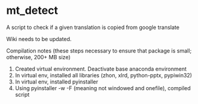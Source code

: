 # mt_detect
A script to check if a given translation is copied from google translate

Wiki needs to be updated.

Compilation notes (these steps necessary to ensure that package is small; otherwise, 200+ MB size)
1. Created virtual environment. Deactivate base anaconda environment
2. In virtual env, installed all libraries (zhon, xlrd, python-pptx, pypiwin32)
3. In virtual env, installed pyinstaller
4. Using pyinstaller -w -F (meaning not windowed and onefile), compiled script